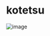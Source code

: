 # kotetsu
![image](https://github.com/E-Shizuka/skills-communicate-using-markdown/assets/126945049/90f951e6-69e3-4988-a7fa-c40a7daef163)
